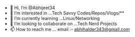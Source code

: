 - 👋 Hi, I’m @Abhijeet34
- 👀 I’m interested in ...Tech Savvy Codes/Repos/Vlogs/**<pretty much everything on the platter>
- 🌱 I’m currently learning ...Linux/Networking
- 💞️ I’m looking to collaborate on ...Tech Nerd Projects
- 📫 How to reach me ...
email :- abhihalder343@gmail.com

<!---
Abhijeet34/Abhijeet34 is a ✨ special ✨ repository because its `README.md` (this file) appears on your GitHub profile.
You can click the Preview link to take a look at your changes.
--->
